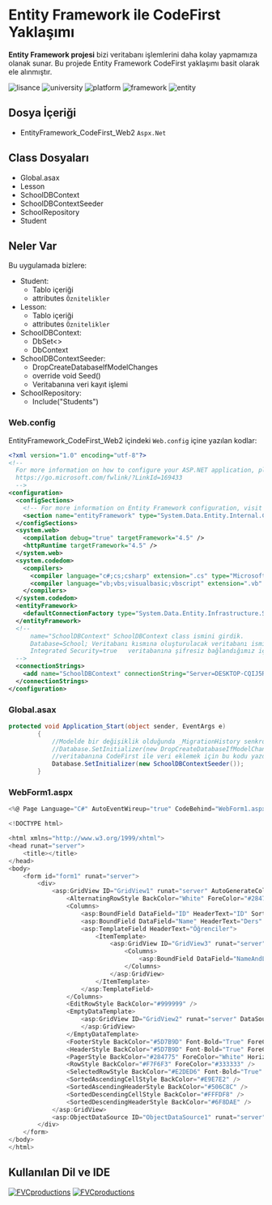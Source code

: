 # Entity Framework ile CodeFirst Yaklaşımı
**Entity Framework projesi** bizi veritabanı işlemlerini daha kolay yapmamıza olanak sunar. Bu projede Entity Framework CodeFirst yaklaşımı basit olarak ele alınmıştır.

![lisance](https://img.shields.io/apm/l/vim-mode)
![university](https://img.shields.io/badge/University-MAKU-blue)
![platform](https://img.shields.io/badge/Platform-Windows-lightgrey)
![framework](https://img.shields.io/badge/.NET%20Framework-4.5-orange)
![entity](https://img.shields.io/badge/Entity%20Framework-5.0.0-brightgreen)
## Dosya İçeriği
* EntityFramework_CodeFirst_Web2 `Aspx.Net`
## Class Dosyaları
* Global.asax
* Lesson
* SchoolDBContext
* SchoolDBContextSeeder
* SchoolRepository
* Student
## Neler Var
Bu uygulamada bizlere:
- Student:
    * Tablo içeriği
    * attributes `Öznitelikler`
- Lesson:
    * Tablo içeriği
    * attributes `Öznitelikler`
- SchoolDBContext:
    * DbSet<>
    * DbContext
- SchoolDBContextSeeder:
    * DropCreateDatabaseIfModelChanges<SchoolDBContext>
    * override void Seed()
    * Veritabanına veri kayıt işlemi
- SchoolRepository:
    * Include("Students")
   
    
### Web.config

EntityFramework_CodeFirst_Web2 içindeki `Web.config` içine yazılan kodlar:

```xml
<?xml version="1.0" encoding="utf-8"?>
<!--
  For more information on how to configure your ASP.NET application, please visit
  https://go.microsoft.com/fwlink/?LinkId=169433
  -->
<configuration>
  <configSections>
    <!-- For more information on Entity Framework configuration, visit http://go.microsoft.com/fwlink/?LinkID=237468 -->
    <section name="entityFramework" type="System.Data.Entity.Internal.ConfigFile.EntityFrameworkSection, EntityFramework, Version=5.0.0.0, Culture=neutral, PublicKeyToken=b77a5c561934e089" requirePermission="false" />
  </configSections>
  <system.web>
    <compilation debug="true" targetFramework="4.5" />
    <httpRuntime targetFramework="4.5" />
  </system.web>
  <system.codedom>
    <compilers>
      <compiler language="c#;cs;csharp" extension=".cs" type="Microsoft.CodeDom.Providers.DotNetCompilerPlatform.CSharpCodeProvider, Microsoft.CodeDom.Providers.DotNetCompilerPlatform, Version=2.0.0.0, Culture=neutral, PublicKeyToken=31bf3856ad364e35" warningLevel="4" compilerOptions="/langversion:6 /nowarn:1659;1699;1701" />
      <compiler language="vb;vbs;visualbasic;vbscript" extension=".vb" type="Microsoft.CodeDom.Providers.DotNetCompilerPlatform.VBCodeProvider, Microsoft.CodeDom.Providers.DotNetCompilerPlatform, Version=2.0.0.0, Culture=neutral, PublicKeyToken=31bf3856ad364e35" warningLevel="4" compilerOptions="/langversion:14 /nowarn:41008 /define:_MYTYPE=\&quot;Web\&quot; /optionInfer+" />
    </compilers>
  </system.codedom>
  <entityFramework>
    <defaultConnectionFactory type="System.Data.Entity.Infrastructure.SqlConnectionFactory, EntityFramework" />
  </entityFramework>
  <!--
      name="SchoolDBContext" SchoolDBContext class ismini girdik.
      Database=School; Veritabanı kısmına oluşturulacak veritabanı ismi
      Integrated Security=true   veritabanına şifresiz bağlandığımız için
  -->
  <connectionStrings>
    <add name="SchoolDBContext" connectionString="Server=DESKTOP-CQIJ5R7\SQLEXPRESS; Database=School; Integrated Security=true" providerName="System.Data.SqlClient" />
  </connectionStrings>
</configuration>
```
### Global.asax
```c#
protected void Application_Start(object sender, EventArgs e)
        {
            //Modelde bir değişiklik olduğunda _MigrationHistory senkron çalışmasını sağlamak için kullanılır.
            //Database.SetInitializer(new DropCreateDatabaseIfModelChanges<SchoolDBContext>());
            //veritabanına CodeFirst ile veri eklemek için bu kodu yazdık.
            Database.SetInitializer(new SchoolDBContextSeeder());
        }
```
### WebForm1.aspx
```c#
<%@ Page Language="C#" AutoEventWireup="true" CodeBehind="WebForm1.aspx.cs" Inherits="EntityFramework_CodeFirst_Web2.WebForm1" %>

<!DOCTYPE html>

<html xmlns="http://www.w3.org/1999/xhtml">
<head runat="server">
    <title></title>
</head>
<body>
    <form id="form1" runat="server">
        <div>
            <asp:GridView ID="GridView1" runat="server" AutoGenerateColumns="False" CellPadding="4" DataSourceID="ObjectDataSource1" ForeColor="#333333" GridLines="None">
                <AlternatingRowStyle BackColor="White" ForeColor="#284775" />
                <Columns>
                    <asp:BoundField DataField="ID" HeaderText="ID" SortExpression="ID" />
                    <asp:BoundField DataField="Name" HeaderText="Ders" SortExpression="Name" />
                    <asp:TemplateField HeaderText="Öğrenciler">
                        <ItemTemplate>
                            <asp:GridView ID="GridView3" runat="server" AutoGenerateColumns="False" DataSource='<%# Eval("Students") %>'>
                                <Columns>
                                    <asp:BoundField DataField="NameAndLastname" HeaderText="Ad ve Soyad" />
                                </Columns>
                            </asp:GridView>
                        </ItemTemplate>
                    </asp:TemplateField>
                </Columns>
                <EditRowStyle BackColor="#999999" />
                <EmptyDataTemplate>
                    <asp:GridView ID="GridView2" runat="server" DataSource='<%# Eval("Student") %>'>
                    </asp:GridView>
                </EmptyDataTemplate>
                <FooterStyle BackColor="#5D7B9D" Font-Bold="True" ForeColor="White" />
                <HeaderStyle BackColor="#5D7B9D" Font-Bold="True" ForeColor="White" />
                <PagerStyle BackColor="#284775" ForeColor="White" HorizontalAlign="Center" />
                <RowStyle BackColor="#F7F6F3" ForeColor="#333333" />
                <SelectedRowStyle BackColor="#E2DED6" Font-Bold="True" ForeColor="#333333" />
                <SortedAscendingCellStyle BackColor="#E9E7E2" />
                <SortedAscendingHeaderStyle BackColor="#506C8C" />
                <SortedDescendingCellStyle BackColor="#FFFDF8" />
                <SortedDescendingHeaderStyle BackColor="#6F8DAE" />
            </asp:GridView>
            <asp:ObjectDataSource ID="ObjectDataSource1" runat="server" SelectMethod="GetLessons" TypeName="EntityFramework_CodeFirst_Web2.SchoolRepository"></asp:ObjectDataSource>
        </div>
    </form>
</body>
</html>
```
## Kullanılan Dil ve IDE
[![FVCproductions](https://danieljscheufler.files.wordpress.com/2016/05/2p4i.png?w=50&h=50)]()
[![FVCproductions](https://i1.wp.com/www.teknoloskop.net/wp-content/uploads/2018/12/Visual-Studio.png?fit=50%2C50&ssl=1)]()

